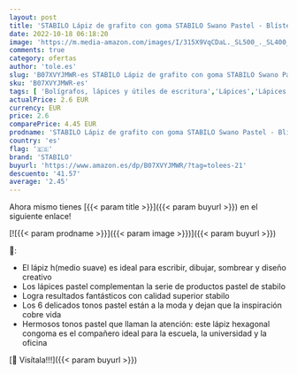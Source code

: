 ```yaml
---
layout: post
title: 'STABILO Lápiz de grafito con goma STABILO Swano Pastel - Blíster con 6 unidades'
date: 2022-10-18 06:18:20
image: 'https://m.media-amazon.com/images/I/315X9VqCDaL._SL500_._SL400_.jpg'
comments: true
category: ofertas
author: 'tole.es'
slug: 'B07XVYJMWR-es STABILO Lápiz de grafito con goma STABILO Swano Pastel -...'
sku: 'B07XVYJMWR-es'
tags: [ 'Bolígrafos, lápices y útiles de escritura','Lápices','Lápices de madera','Oficina y papelería','lápiz','stabilo','🇪🇸', ]
actualPrice: 2.6 EUR
currency: EUR
price: 2.6
comparePrice: 4.45 EUR
prodname: 'STABILO Lápiz de grafito con goma STABILO Swano Pastel - Blíster con 6 unidades'
country: 'es'
flag: '🇪🇸'
brand: 'STABILO'
buyurl: 'https://www.amazon.es/dp/B07XVYJMWR/?tag=tolees-21'
descuento: '41.57'
average: '2.45'
---
```


Ahora mismo tienes [{{< param title >}}]({{< param buyurl >}}) en el siguiente enlace!

[![{{< param prodname >}}]({{< param image >}})]({{< param buyurl >}})

🔎:

- El lápiz h(medio suave) es ideal para escribir, dibujar, sombrear y diseño creativo
- Los lápices pastel complementan la serie de productos pastel de stabilo
- Logra resultados fantásticos con calidad superior stabilo
- Los 6 delicados tonos pastel están a la moda y dejan que la inspiración cobre vida
- Hermosos tonos pastel que llaman la atención: este lápiz hexagonal congoma es el compañero ideal para la escuela, la universidad y la oficina

[🛒 Visítala!!!]({{< param buyurl >}})
